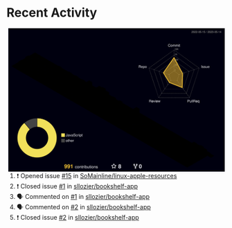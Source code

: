 # Recent Activity

<!-- Summary -->
<a href="/METRICS.md">
<img align="right" width="500" alt="Profile data, generated with yoshi389111/github-profile-3d-contrib" src="./profile-3d-contrib/profile-night-rainbow.svg"/>
</a>

<!--START_SECTION:activity-->
1. ❗️ Opened issue [#15](https://github.com/SoMainline/linux-apple-resources/issues/15) in [SoMainline/linux-apple-resources](https://github.com/SoMainline/linux-apple-resources)
2. ❗️ Closed issue [#1](https://github.com/sllozier/bookshelf-app/issues/1) in [sllozier/bookshelf-app](https://github.com/sllozier/bookshelf-app)
3. 🗣 Commented on [#1](https://github.com/sllozier/bookshelf-app/issues/1) in [sllozier/bookshelf-app](https://github.com/sllozier/bookshelf-app)
4. 🗣 Commented on [#2](https://github.com/sllozier/bookshelf-app/issues/2) in [sllozier/bookshelf-app](https://github.com/sllozier/bookshelf-app)
5. ❗️ Closed issue [#2](https://github.com/sllozier/bookshelf-app/issues/2) in [sllozier/bookshelf-app](https://github.com/sllozier/bookshelf-app)
<!--END_SECTION:activity-->
